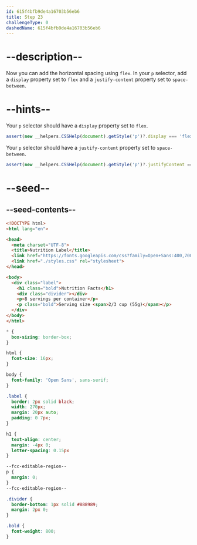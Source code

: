 ```yaml
---
id: 615f4bfb9de4a16703b56eb6
title: Step 23
challengeType: 0
dashedName: 615f4bfb9de4a16703b56eb6
---
```


# --description--

Now you can add the horizontal spacing using `flex`. In your `p` selector, add a `display` property set to `flex` and a `justify-content` property set to `space-between`. 

# --hints--

Your `p` selector should have a `display` property set to `flex`.

```js
assert(new __helpers.CSSHelp(document).getStyle('p')?.display === 'flex');
```

Your `p` selector should have a `justify-content` property set to `space-between`.

```js
assert(new __helpers.CSSHelp(document).getStyle('p')?.justifyContent === 'space-between');
```

# --seed--

## --seed-contents--

```html
<!DOCTYPE html>
<html lang="en">

<head>
  <meta charset="UTF-8">
  <title>Nutrition Label</title>
  <link href="https://fonts.googleapis.com/css?family=Open+Sans:400,700,800" rel="stylesheet">
  <link href="./styles.css" rel="stylesheet">
</head>

<body>
  <div class="label">
    <h1 class="bold">Nutrition Facts</h1>
    <div class="divider"></div>
    <p>8 servings per container</p>
    <p class="bold">Serving size <span>2/3 cup (55g)</span></p>
  </div>
</body>
</html>
```

```css
* {
  box-sizing: border-box;
}

html {
  font-size: 16px;
}

body {
  font-family: 'Open Sans', sans-serif;
}

.label {
  border: 2px solid black;
  width: 270px;
  margin: 20px auto;
  padding: 0 7px;
}

h1 {
  text-align: center;
  margin: -4px 0;
  letter-spacing: 0.15px
}

--fcc-editable-region--
p {
  margin: 0;
}
--fcc-editable-region--

.divider {
  border-bottom: 1px solid #888989;
  margin: 2px 0;
}

.bold {
  font-weight: 800;
}
```
